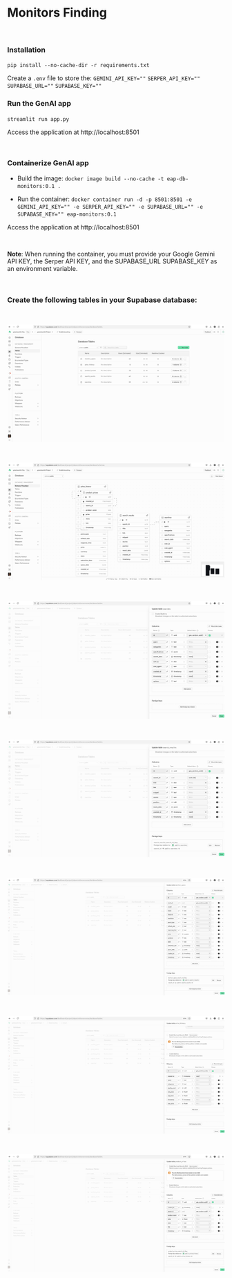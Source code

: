 # Monitors Finding

</br>

### Installation
`pip install --no-cache-dir -r requirements.txt`

Create a `.env` file to store the:
`GEMINI_API_KEY=""`
`SERPER_API_KEY=""`
`SUPABASE_URL=""`
`SUPABASE_KEY=""`

### Run the GenAI app
`streamlit run app.py`

Access the application at http://localhost:8501

</br>

### Containerize GenAI app

+ Build the image:
`docker image build --no-cache -t eap-db-monitors:0.1 .`

+ Run the container:
`docker container run -d -p 8501:8501 -e GEMINI_API_KEY="" -e SERPER_API_KEY="" -e SUPABASE_URL="" -e SUPABASE_KEY="" eap-monitors:0.1`

Access the application at http://localhost:8501

</br>

__Note__: When running the container, you must provide your Google Gemini API KEY, the Serper API KEY, and the SUPABASE_URL SUPABASE_KEY as an environment variable.

</br>

### Create the following tables in your Supabase database:

</br>

![image](https://github.com/gotechworld/Monitors-Finding-DB/blob/main/images/tables.png)

</br>

![image](https://github.com/gotechworld/Monitors-Finding-DB/blob/main/images/schema-visualizer.png)

</br>

![image](https://github.com/gotechworld/Monitors-Finding-DB/blob/main/images/searches_table.png)

</br>

![image](https://github.com/gotechworld/Monitors-Finding-DB/blob/main/images/search_results_table.png)

</br>

![image](https://github.com/gotechworld/Monitors-Finding-DB/blob/main/images/monitor_specs_table.png)

</br>

![image](https://github.com/gotechworld/Monitors-Finding-DB/blob/main/images/price_history_table.png)

</br>

![image](https://github.com/gotechworld/Monitors-Finding-DB/blob/main/images/product_prices_table.png)

</br>

